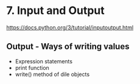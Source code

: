 # 7. Input and Output
https://docs.python.org/3/tutorial/inputoutput.html

## Output - Ways of writing values
* Expression statements
* print function
* write() method of dile objects
